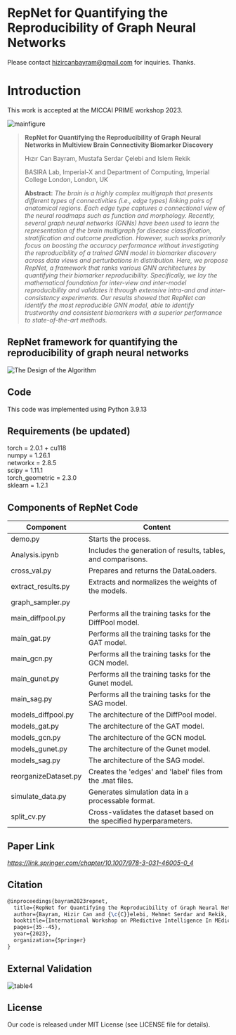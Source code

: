 # RepNet for Quantifying the Reproducibility of Graph Neural Networks
Please contact hizircanbayram@gmail.com for inquiries. Thanks. 

# Introduction
This work is accepted at the MICCAI PRIME workshop 2023.

![mainfigure](https://github.com/basiralab/RepNet/assets/23126077/849f834f-9060-4bca-bc03-066e924f498a)

>**RepNet for Quantifying the Reproducibility of Graph Neural Networks in Multiview Brain Connectivity Biomarker Discovery**
>
> Hızır Can Bayram, Mustafa Serdar Çelebi and Islem Rekik
>
> BASIRA Lab, Imperial-X and Department of Computing, Imperial College London, London, UK
>
> **Abstract:** *The brain is a highly complex multigraph that presents different types of connectivities (i.e., edge types) linking pairs of anatomical regions. Each edge type captures a connectional view of the neural roadmaps such as function and morphology. Recently, several graph neural networks (GNNs) have been used to learn the representation of the brain multigraph for disease classification, stratification and outcome prediction. However, such works primarily focus on boosting the accuracy performance without investigating the reproducibility of a trained GNN model in biomarker discovery across data views and perturbations in distribution. Here, we propose RepNet, a framework that ranks various GNN architectures by quantifying their biomarker reproducibility. Specifically, we lay the mathematical foundation for inter-view and inter-model reproducibility and validates it through extensive intra-and and inter-consistency experiments. Our results showed that RepNet can identify the most reproducible GNN model, able to identify trustworthy and consistent biomarkers with a superior performance to state-of-the-art methods.*

##  RepNet framework for quantifying the reproducibility of graph neural networks
![The Design of the Algorithm](![mainfigure](https://github.com/basiralab/Fed-CBT/assets/23126077/67affb57-a055-4773-a99d-bc93f0e64cf0))

## Code
This code was implemented using Python 3.9.13

## Requirements (be updated)
torch = 2.0.1 + cu118 \
numpy = 1.26.1 \
networkx = 2.8.5 \
scipy = 1.11.1 \
torch_geometric = 2.3.0 \
sklearn = 1.2.1 

## Components of RepNet Code
| Component | Content |
| ------ | ------ |
| demo.py | Starts the process. |
| Analysis.ipynb | Includes the generation of results, tables, and comparisons. |
| cross_val.py | Prepares and returns the DataLoaders. |
| extract_results.py | Extracts and normalizes the weights of the models. |
| graph_sampler.py | 
| main_diffpool.py | Performs all the training tasks for the DiffPool model. |
| main_gat.py | Performs all the training tasks for the GAT model. |
| main_gcn.py | Performs all the training tasks for the GCN model. |
| main_gunet.py | Performs all the training tasks for the Gunet model. |
| main_sag.py | Performs all the training tasks for the SAG model. |
| models_diffpool.py | The architecture of the DiffPool model. |
| models_gat.py | The architecture of the GAT model. |
| models_gcn.py | The architecture of the GCN model. |
| models_gunet.py | The architecture of the Gunet model. |
| models_sag.py | The architecture of the SAG model. |
| reorganizeDataset.py | Creates the 'edges' and 'label' files from the .mat files. |
| simulate_data.py | Generates simulation data in a processable format. |
| split_cv.py | Cross-validates the dataset based on the specified hyperparameters. |

## Paper Link
*https://link.springer.com/chapter/10.1007/978-3-031-46005-0_4*

## Citation
```latex
@inproceedings{bayram2023repnet,
  title={RepNet for Quantifying the Reproducibility of Graph Neural Networks in Multiview Brain Connectivity Biomarker Discovery},
  author={Bayram, Hizir Can and {\c{C}}elebi, Mehmet Serdar and Rekik, Islem},
  booktitle={International Workshop on PRedictive Intelligence In MEdicine},
  pages={35--45},
  year={2023},
  organization={Springer}
}
```
## External Validation
![table4](https://github.com/basiralab/RepNet/assets/23126077/ef3a15aa-b24e-4c8f-9724-f3f21232d7d0)

## License
Our code is released under MIT License (see LICENSE file for details).



